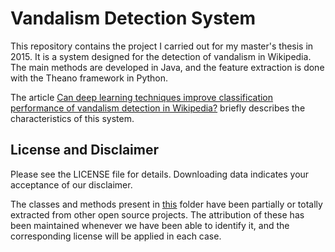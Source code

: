 # Vandalism Detection System

This repository contains the project I carried out for my master's thesis in 2015. It is a system designed for the detection of vandalism in Wikipedia. The main methods are developed in Java, and the feature extraction is done with the Theano framework in Python.

The article [Can deep learning techniques improve classification performance of vandalism detection in Wikipedia?](https://www.sciencedirect.com/science/article/abs/pii/S0952197618302501) briefly describes the characteristics of this system.


## License and Disclaimer
Please see the LICENSE file for details. Downloading data indicates your acceptance of our disclaimer.

The classes and methods present in [this](https://github.com/jrmtnez/vds/tree/main/vds.java/src/jrmr/vds/model/ext) folder have been partially or totally extracted from other open source projects. The attribution of these has been maintained whenever we have been able to identify it, and the corresponding license will be applied in each case.